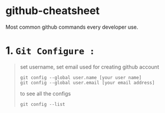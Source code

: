 # github-cheatsheet
Most common github commands every developer use.

# 1. `Git Configure :`
> set username, set email used for creating github account
> ```git
> git config --global user.name [your user name]
> git config --global user.email [your email address]
> ```
> to see all the configs
> ```git
> git config --list
> ```
  
